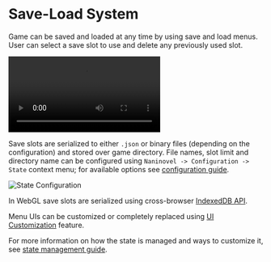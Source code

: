 # Save-Load System

Game can be saved and loaded at any time by using save and load menus. User can select a save slot to use and delete any previously used slot.

<video class="video" loop autoplay><source src="https://i.gyazo.com/a7109097f6abbeea16d6fe773bfffb3f.mp4"></video>

Save slots are serialized to either `.json` or binary files (depending on the configuration) and stored over game directory. File names, slot limit and directory name can be configured using `Naninovel -> Configuration -> State` context menu; for available options see [configuration guide](/guide/configuration.md#state).

![State Configuration](https://i.gyazo.com/606bb86f6cac2cc2275ca8912f2e6d17.png)

In WebGL save slots are serialized using cross-browser [IndexedDB API](https://en.wikipedia.org/wiki/Indexed_Database_API).

Menu UIs can be customized or completely replaced using [UI Customization](/guide/user-interface.md#ui-customization) feature.

For more information on how the state is managed and ways to customize it, see [state management guide](/guide/state-management.md).
